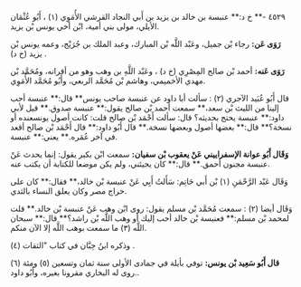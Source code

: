 ٤٥٢٩ -** خ د:** عنبسة بن خالد بن يزيد بن أَبي النجاد القرشي الأُمَوِي (١) ، أَبُو عُثْمَان الأيلي، مولى بني أمية، ابْن أخي يونس بْن يزيد.

**رَوَى عَن:** رجاء بْن جميل، وعَبْد اللَّه بْن المبارك، وعبد الملك بن جُرَيْج، وعمه يونس بْن يزيد (خ د) .

**رَوَى عَنه:** أحمد بْن صالح المِصْرِي (خ د) ، وعَبْد اللَّهِ بن وهب وهو من أقرانه، ومُحَمَّد بْن مهدي الأخميمي، وهاشم بْن مُحَمَّد الربعي، وأَبُو مُحَمَّد الأُمَوِي.

قال أَبُو عُبَيد الآجري (٢) : سألت أبا داود عن عنبسة صاحب يونس** قال:** عنبسة أحب إلينا من الليث بْن سعد،** سمعت أحمد بْن صالح يقول:** عنبسة صدوق.** قيل لأبي داود:** عنبسة يحتج بحديثه؟ قال: سألت أَحْمَد بْن صالح قلت: كانت أصول يونسعنده أو نسخة؟** قال:** بعضها أصول وبعضها نسخة.** قال أَبُو داود:** قال أَحْمَد بْن صالح أقعد في آخر عُمَره.** يعني:** عنبسة.

**وَقَال أَبُو عوانة الإسفراييني عَنْ يعقوب بْن سفيان:** سمعت ابْن بكير يقول: إنما يحدث عَنْ عنبسة مجنون أحمق.** قال:** كان يجيئني، ولم يكن موضعا للكتابة أن يكتب عنه.

وَقَال عَبْد الرَّحْمَنِ (١) بْن أَبي حَاتِم: سَأَلتُ أَبِي عَنْ عنبسة بْن خالد،** فقال:** كان على خراج مصر وكان يعلق النساء بالثدي.

وَقَال أيضا (٢) : سمعت مُحَمَّد بْن مسلم يقول: روى ابْن وهب عَنْ عنبسة بْن خالد.** قلت لمحمد بْن مسلم:** فعنبسة بْن خالد أحب إليك أو وهب اللَّه بْن راشد؟** قال:** سبحان اللَّه (٣) ما سمعت بوهب اللَّه إلا الآن منكم.

وذكره ابنُ حِبَّان في كتاب "الثقات (٤) .

**قال أَبُو سَعِيد بْن يونس:** توفي بأيلة في جمادى الأولى سنة ثمان وتسعين (٥) ومئة (٦) .روى له البخاري مقرونا بغيره، وأَبُو داود.